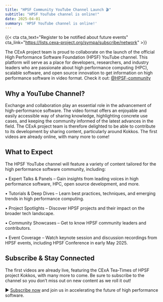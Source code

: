 ```yaml
---
title: "HPSF Community YouTube Channel Launch 🎬"
subtitle: "HPSF YouTube channel is online!"
date: 2025-04-01
summary: 'HPSF YouTube channel is online!'
---
```


{{< cta cta_text="Register to be notified about future events" cta_link="https://lists.cexa-project.org/sympa/subscribe/network" >}}

The CExA project team is proud to collaborate on the launch of the official High Performance Software Foundation (HPSF) YouTube channel. This platform will serve as a place for developers, researchers, and industry leaders who are passionate about high performance computing (HPC), scalable software, and open source innovation to get information on high performance software in video format. Check it out: [@HPSF-community](https://www.youtube.com/@HPSF-community)  



## **Why a YouTube Channel?**

Exchange and collaboration play an essential role in the advancement of high-performance software. The video format offers an enjoyable and easily accessible way of sharing knowledge, highlighting concrete use cases, and keeping the community informed of the latest advances in the field. 
The CExA project team is therefore delighted to be able to contribute to its development by sharing content, particularly around Kokkos.
The first videos are already online, with many more to come!



## **What to Expect**

The HPSF YouTube channel will feature a variety of content tailored for the high performance software community, including:

•	Expert Talks & Panels – Gain insights from leading voices in high performance software, HPC, open source development, and more.

•	Tutorials & Deep Dives – Learn best practices, techniques, and emerging trends in high performance computing.

•	Project Spotlights – Discover HPSF projects and their impact on the broader tech landscape.

•	Community Showcases – Get to know HPSF community leaders and contributors.

•	Event Coverage – Watch keynote session and discussion recordings from HPSF events, including HPSF Conference in early May 2025.



## **Subscribe & Stay Connected**

The first videos are already live, featuring the CExA Tea-Times of HPSF project Kokkos, with many more to come. Be sure to subscribe to the channel so you don’t miss out on new content as we roll it out!

▶️ [Subscribe now](https://www.youtube.com/@hpsf-community) and join us in accelerating the future of high performance software.

